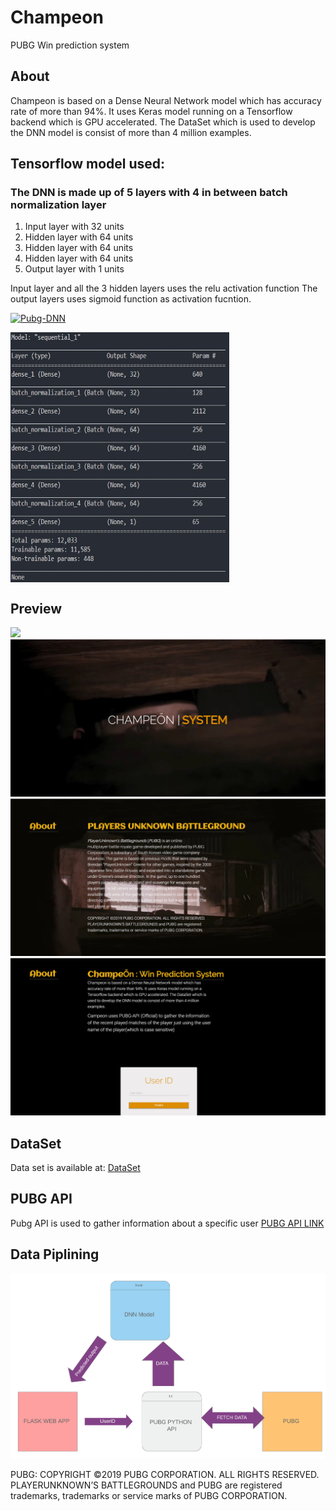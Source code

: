 # Champeon
PUBG Win prediction system
## About
Champeon is based on a Dense Neural Network model which has accuracy rate of more than 94%. It uses Keras model running on a Tensorflow backend which is GPU accelerated. The DataSet which is used to develop the DNN model is consist of more than 4 million examples.

## Tensorflow model used:
### The DNN is made up of 5 layers with 4 in between batch normalization layer 
1. Input layer with 32 units
2. Hidden layer with 64 units
3. Hidden layer with 64 units
4. Hidden layer with 64 units
5. Output layer with 1 units

Input layer and all the 3 hidden layers uses the relu activation function
The output layers uses sigmoid function as activation fucntion.



<a href="https://ibb.co/k45KkjW"><img src="https://i.ibb.co/7njv8P6/Pubg-DNN.png" alt="Pubg-DNN" border="0"></a>


<img src = "PUBG Prediction system/ScreenShot/model.jpg" align = "center" height="400" width="350">


 ## Preview
 
 <img src="PUBG Prediction system/ScreenShot/ezgif.com-video-to-gif.gif">
 <img src="PUBG Prediction system/ScreenShot/1.jpg">
 <img src="PUBG Prediction system/ScreenShot/2.jpg">
 <img src="PUBG Prediction system/ScreenShot/3.jpg">
 
 ## DataSet
 Data set is available at:
 <a href="https://www.kaggle.com/c/pubg-finish-placement-prediction">DataSet</a>
 
 ## PUBG API 
 Pubg API is used to gather information about a specific user 
 <a href="https://documentation.pubg.com/en/introduction.html">PUBG API LINK</a>
 ## Data Piplining
 <img src="PUBG Prediction system/ScreenShot/pipeline.png">
 
PUBG:
COPYRIGHT ©2019 PUBG CORPORATION. ALL RIGHTS RESERVED.
PLAYERUNKNOWN’S BATTLEGROUNDS and PUBG are registered trademarks, trademarks or service marks of PUBG CORPORATION.
 
